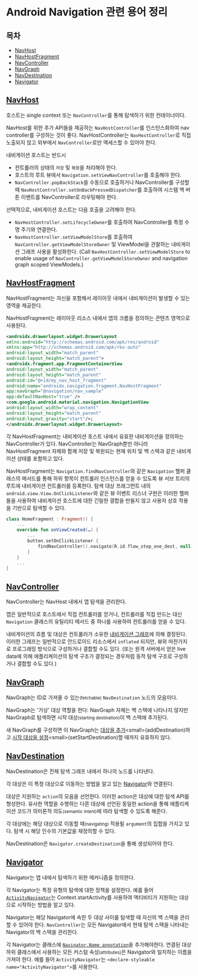 # Android Navigation 관련 용어 정리

## 목차
- [NavHost](#navhost)
- [NavHostFragment](#navhostfragment)
- [NavController](#navcontroller)
- [NavGraph](#navgraph)
- [NavDestination](#navdestination)
- [Navigator](#navigator)

## [NavHost](https://developer.android.com/reference/androidx/navigation/NavHost)

호스트는 single context 또는 `NavController`를 통해 탐색하기 위한 컨테이너이다.

NavHost를 위한 추가 API들을 제공하는 `NavHostController`를 인스턴스화하여 nav controller를 구성하는 것이 좋다. NavHostController는 `NavHostController`로 직접 노출되지 않고 외부에서 `NavController`로만 액세스할 수 있어야 한다.

내비게이션 호스트는 반드시
- 컨트롤러의 상태의 `저장` 및 `복원`을 처리해야 한다.
- 호스트의 루트 뷰에서 `Navigation.setViewNavController`를 호출해야 한다.
- `NavController.popBackStack`을 수동으로 호출하거나 NavController를 구성할 때 `NavHostController.setOnBackPressedDispatcher`를 호출하여 시스템 백 버튼 이벤트를 NavController로 라우팅해야 한다.

선택적으로, 내비게이션 호스트는 다음 호출을 고려해야 한다.
- `NavHostController.setLifecycleOwner`를 호출하여 NavController를 특정 수명 주기와 연결한다.
- `NavHostController.setViewModelStore`를 호출하여 `NavController.getViewModelStoreOwner` 및 ViewModel을 관찰하는 내비게이션 그래프 사용을 활성화한다. (Call `NavHostController.setViewModelStore` to enable usage of `NavController.getViewModelStoreOwner` and navigation graph scoped ViewModels.)

## [NavHostFragment](https://developer.android.com/reference/androidx/navigation/fragment/NavHostFragment)

NavHostFragment는 자신을 포함해서 레이아웃 내에서 내비게이션이 발생할 수 있는 영역을 제공한다.

NavHostFragment는 레이아웃 리소스 내에서 앱의 크롬을 정의하는 콘텐츠 영역으로 사용된다.

```xml
<androidx.drawerlayout.widget.DrawerLayout
xmlns:android="http://schemas.android.com/apk/res/android"
xmlns:app="http://schemas.android.com/apk/res-auto"
android:layout_width="match_parent"
android:layout_height="match_parent">
<androidx.fragment.app.FragmentContainerView
android:layout_width="match_parent"
android:layout_height="match_parent"
android:id="@+id/my_nav_host_fragment"
android:name="androidx.navigation.fragment.NavHostFragment"
app:navGraph="@navigation/nav_sample"
app:defaultNavHost="true" />
<com.google.android.material.navigation.NavigationView
android:layout_width="wrap_content"
android:layout_height="match_parent"
android:layout_gravity="start"/>;
</androidx.drawerlayout.widget.DrawerLayout>
```

각 NavHostFragment는 내비게이션 호스트 내에서 유효한 내비게이션을 정의하는 NavController가 있다. NavController는 NavGraph뿐만 아니라 NavHostFragment 자체와 함께 저장 및 복원되는 현재 위치 및 백 스택과 같은 내비게이션 상태를 포함하고 있다.

NavHostFragment는 `Navigation.findNavController`와 같은 `Navigation` 헬퍼 클래스의 메서드를 통해 하위 항목이 컨트롤러 인스턴스를 얻을 수 있도록 뷰 서브 트리의 루트에 내비게이션 컨트롤러를 등록한다. 탐색 대상 프래그먼트 내의 `android.view.View.OnClickListener`와 같은 뷰 이벤트 리스너 구현은 이러한 헬퍼들을 사용하여 내비게이션 호스트에 대한 긴밀한 결합을 만들지 않고 사용자 상호 작용을 기반으로 탐색할 수 있다.

```kotlin
class HomeFragment : Fragment() {
    ...
    override fun onViewCreated(…) {
        ...
        button.setOnClickListener {
            findNavController().navigate(R.id.flow_step_one_dest, null)
        }
    }
    ...
}
```

## [NavController](https://developer.android.com/reference/androidx/navigation/NavController)

NavController는 NavHost 내에서 앱 탐색을 관리한다.

앱은 일반적으로 호스트에서 직접 컨트롤러를 얻거나, 컨트롤러를 직접 만드는 대신 `Navigation` 클래스의 유틸리티 메서드 중 하나를 사용하여 컨트롤러를 얻을 수 있다.

내비게이션의 흐름 및 대상은 컨트롤러가 소유한 [내비게이션 그래프](https://developer.android.com/reference/androidx/navigation/NavGraph)에 의해 결정된다. 이러한 그래프는 일반적으로 안드로이드 리소스에서 `inflated` 되지만, 뷰와 마찬가지로 프로그래밍 방식으로 구성하거나 결합할 수도 있다. (또는 원격 서버에서 얻은 live data에 의해 애플리케이션의 탐색 구조가 결정되는 경우처럼 동적 탐색 구조로 구성하거나 결합할 수도 있다.)

## [NavGraph](https://developer.android.com/reference/androidx/navigation/NavGraph)

NavGraph는 ID로 가져올 수 있는<small>(fetchable)</small> `NavDestination` 노드의 모음이다.

NavGraph는 '가상' 대상 역할을 한다: NavGraph 자체는 백 스택에 나타나지 않지만 NavGraph로 탐색하면 시작 대상<small>(starting destination)</small>이 백 스택에 추가된다.

새 NavGraph를 구성하면 이 NavGraph는 [대상을 추가](https://developer.android.com/reference/androidx/navigation/NavGraph#addDestination(androidx.navigation.NavDestination))<small>(addDestination)</small>하고 [시작 대상을 설정](https://developer.android.com/reference/androidx/navigation/NavGraph#setStartDestination(kotlin.Int))<small>(setStartDestination)</small>할 때까지 유효하지 않다.

## [NavDestination](https://developer.android.com/reference/androidx/navigation/NavDestination)

NavDestination은 전체 탐색 그래프 내에서 하나의 노드를 나타낸다.

각 대상은 이 특정 대상으로 이동하는 방법을 알고 있는 [Navigator](https://developer.android.com/reference/androidx/navigation/Navigator)와 연결된다.

대상은 지원하는 `action`의 모음을 선언한다. 이러한 action은 대상에 대한 탐색 API를 형성한다. 유사한 역할을 수행하는 다른 대상에 선언된 동일한 action을 통해 애플리케이션 코드가 의미론적 의도<small>(semantic intent)</small>에 따라 탐색할 수 있도록 해준다.

각 대상에는 해당 대상으로 이동할 때<small>(navigating)</small> 적용될 `argument`의 집합을 가지고 있다. 탐색 시 해당 인수의 기본값을 재정의할 수 있다.

NavDestination은 `Navigator.createDestination`을 통해 생성되어야 한다.

## [Navigator](https://developer.android.com/reference/androidx/navigation/Navigator)

Navigator는 앱 내에서 탐색하기 위한 메커니즘을 정의한다.

각 Navigator는 특정 유형의 탐색에 대한 정책을 설정한다. 예를 들어 [`ActivityNavigator`](https://developer.android.com/reference/androidx/navigation/ActivityNavigator)는 Context.startActivity를 사용하여 액티비티가 지원하는 대상으로 시작하는 방법을 알고 있다.

Navigator는 해당 Navigator에 속한 두 대상 사이를 탐색할 때 자신의 백 스택을 관리할 수 있어야 한다. `NavController`는 모든 Navigator에서 현재 탐색 스택을 나타내는 Navigator의 백 스택을 관리한다.

각 Navigator는 클래스에 [`Navigator.Name annotation`](https://developer.android.com/reference/androidx/navigation/Navigator.Name)을 추가해야한다. 연결된 대상 하위 클래스에서 사용하는 모든 커스텀 속성<small>(attributes)</small>은 Navigator와 일치하는 이름을 가져야 한다. 예를 들어 `ActivityNavigator`는 `<declare-styleable name="ActivityNavigator">`를 사용한다.